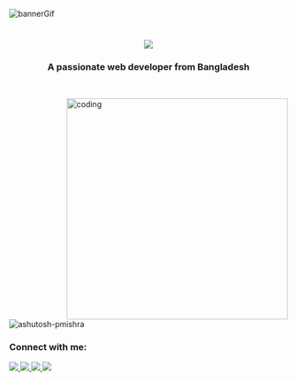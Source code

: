 ![bannerGif](https://github.com/DevHadiuR/DevHadiuR/blob/main/github%20banner.gif)

 <h1 align="center">
      <img
        src="https://readme-typing-svg.herokuapp.com/?font=Righteous&size=35&center=true&vCenter=true&width=500&height=70&duration=3000&lines=Hi+There!+👋;+I'm+Hadiur+Rahman!;"
      />
 </h1>
 
 <h3 align="center">A passionate web developer from Bangladesh</h3>

 <br />

 
   <img
      align="right"
      alt="coding"
      width="400"
      src="https://user-images.githubusercontent.com/55389276/140866485-8fb1c876-9a8f-4d6a-98dc-08c4981eaf70.gif"
    />
    <br />
    <p align="left">
      <img
        src="https://komarev.com/ghpvc/?username=ashutosh-pmishra&label=Profile%20views&color=0e75b6&style=flat"
        alt="ashutosh-pmishra"
      />
    </p>

   <h3 align="left">Connect with me:</h3>
    <div align="left">
      <a
        align="left"
        href="mailto:hadiurahman139@gmail.com
      "
      >
        <img
          src="https://img.shields.io/badge/Gmail-333333?style=for-the-badge&logo=gmail&logoColor=red"
        />
      </a>

   <a align="right" href="https://www.linkedin.com/in/hadiur-rahman/" target="_blank">
        <img
          src="https://img.shields.io/badge/LinkedIn-0077B5?style=for-the-badge&logo=linkedin&logoColor=white"
          target="_blank"
        />
      </a>
      <a
        align="center"
        href="https://www.facebook.com/hadiur.rahman.777/"
        target="_blank"
      >
        <img
          src="https://img.shields.io/badge/Facebook-1877F2?style=for-the-badge&logo=facebook&logoColor=white"
        />
      </a>

   <a href="https://x.com/Hadiur007" target="_blank">
        <img
          src="https://img.shields.io/badge/TWITTER-000000?style=for-the-badge&logo=x&logoColor=white"
        />
      </a>
    </div>
    
